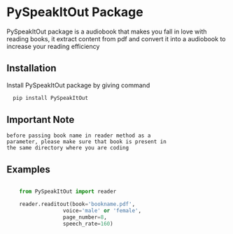 
# PySpeakItOut Package

PySpeakItOut package is a audiobook that makes you fall in love with reading books, it extract content from pdf and convert it into a audiobook to increase your reading efficiency

## Installation

Install PySpeakItOut package by giving command

```bash
  pip install PySpeakItOut
```
    
## Important Note

    before passing book name in reader method as a 
    parameter, please make sure that book is present in 
    the same directory where you are coding
## Examples

```python

    from PySpeakItOut import reader

    reader.readitout(book='bookname.pdf',
                  voice='male' or 'female',
                  page_number=8,
                  speech_rate=160)

```


